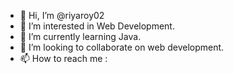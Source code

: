 - 👋 Hi, I’m @riyaroy02
- 👀 I’m interested in Web Development.
- 🌱 I’m currently learning Java.
- 💞️ I’m looking to collaborate on web development.
- 📫 How to reach me : 

<!---
r2roy/r2roy is a ✨ special ✨ repository because its `README.md` (this file) appears on your GitHub profile.
You can click the Preview link to take a look at your changes.
--->
